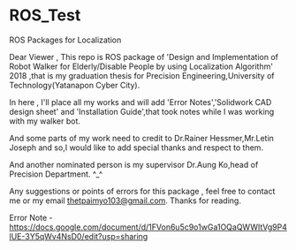 # ROS_Test
ROS Packages for Localization 

Dear Viewer , 
This repo is ROS package of 'Design and Implementation of Robot Walker for Elderly/Disable People by using Localization Algorithm' 2018
,that is my graduation thesis for Precision Engineering,University of Technology(Yatanapon Cyber City).

In here , I'll place all my works and will add 'Error Notes','Solidwork CAD design sheet' and 'Installation Guide',that took notes while I was working with my walker bot.

And some parts of my work need to credit to Dr.Rainer Hessmer,Mr.Letin Joseph and so,I would like to add special thanks and respect to them.

And another nominated person is my supervisor Dr.Aung Ko,head of Precision Department. ^_^ 

Any suggestions or points of errors for this package , feel free to contact me or my email thetpaimyo103@gmail.com. 
Thanks for reading. 

Error Note - https://docs.google.com/document/d/1FVon6u5c9o1wGa1OQaQWWItVg9P4lUE-3Y5qWv4NsD0/edit?usp=sharing
